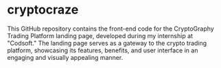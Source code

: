 # cryptocraze
This GitHub repository contains the front-end code for the CryptoGraphy Trading Platform landing page, developed during my internship at "Codsoft." The landing page serves as a gateway to the crypto trading platform, showcasing its features, benefits, and user interface in an engaging and visually appealing manner.
